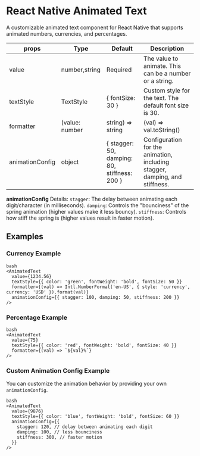 # React Native Animated Text

A customizable animated text component for React Native that supports animated numbers, currencies, and percentages.

|  props | Type  | Default   | Description  |
|---|---|---|---|
|  value | number,string  | Required   |  The value to animate. This can be a number or a string. |
| textStyle  | TextStyle  | { fontSize: 30 }	  |  Custom style for the text. The default font size is 30. |
| formatter  | (value: number | string) => string	  | (val) => val.toString()	  | Function to format the value (e.g., for currencies, percentages). |
| animationConfig  | object  | { stagger: 50, damping: 80, stiffness: 200 }	  | Configuration for the animation, including stagger, damping, and stiffness. |


**animationConfig** Details:
`stagger`: The delay between animating each digit/character (in milliseconds).
`damping`: Controls the "bounciness" of the spring animation (higher values make it less bouncy).
`stiffness`: Controls how stiff the spring is (higher values result in faster motion).

## Examples

### Currency Example

```
bash
<AnimatedText
  value={1234.56}
  textStyle={{ color: 'green', fontWeight: 'bold', fontSize: 50 }}
  formatter={(val) => Intl.NumberFormat('en-US', { style: 'currency', currency: 'USD' }).format(val)}
  animationConfig={{ stagger: 100, damping: 50, stiffness: 200 }}
/>
```

### Percentage Example

```
bash
<AnimatedText
  value={75}
  textStyle={{ color: 'red', fontWeight: 'bold', fontSize: 40 }}
  formatter={(val) => `${val}%`}
/>
```


### Custom Animation Config Example
You can customize the animation behavior by providing your own ``animationConfig``.

```
bash
<AnimatedText
  value={9876}
  textStyle={{ color: 'blue', fontWeight: 'bold', fontSize: 60 }}
  animationConfig={{
    stagger: 120, // delay between animating each digit
    damping: 100, // less bounciness
    stiffness: 300, // faster motion
  }}
/>
```
